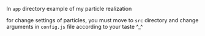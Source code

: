 In `app` directory example of my particle realization

for change settings of particles, you must move to `src` directory and change arguments in `config.js` file according to your taste ^_^